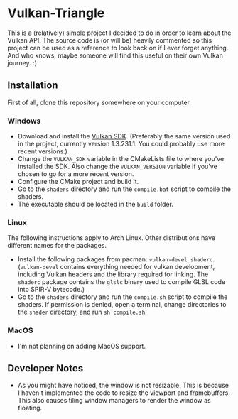 # Vulkan-Triangle

This is a (relatively) simple project I decided to do in order to learn about the Vulkan API. The source code is (or will be) heavily commented so this project can be used as a reference to look back on if I ever forget anything. And who knows, maybe someone will find this useful on their own Vulkan journey. :)

## Installation

First of all, clone this repository somewhere on your computer.

### Windows

- Download and install the [Vulkan SDK](https://vulkan.lunarg.com/). (Preferably the same version used in the project, currently version 1.3.231.1. You could probably use more recent versions.)
- Change the `VULKAN_SDK` variable in the CMakeLists file to where you've installed the SDK. Also change the `VULKAN_VERSION` variable if you've chosen to go for a more recent version.
- Configure the CMake project and build it.
- Go to the `shaders` directory and run the `compile.bat` script to compile the shaders.
- The executable should be located in the `build` folder.

### Linux

The following instructions apply to Arch Linux. Other distributions have different names for the packages.

- Install the following packages from pacman: `vulkan-devel shaderc`. (`vulkan-devel` contains everything needed for vulkan development, including Vulkan headers and the library required for linking. The `shaderc` package contains the `glslc` binary used to compile GLSL code into SPIR-V bytecode.)
- Go to the `shaders` directory and run the `compile.sh` script to compile the shaders. If permission is denied, open a terminal, change directories to the `shader` directory, and run `sh compile.sh`.

### MacOS

- I'm not planning on adding MacOS support.

## Developer Notes

- As you might have noticed, the window is not resizable. This is because I haven't implemented the code to resize the viewport and framebuffers. This also causes tiling window managers to render the window as floating.
